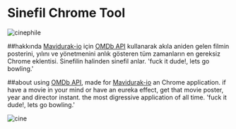 # Sinefil Chrome Tool

![cinephile](http://oi61.tinypic.com/24aygew.jpg)

##hakkında
[Mavidurak-io](http://mavidurak.github.io/) için [OMDb API](http://www.omdbapi.com/) kullanarak akıla aniden gelen filmin 
posterini, yılını ve yönetmenini anlık gösteren tüm zamanların en gereksiz Chrome eklentisi. Sinefilin halinden sinefil anlar.
'fuck it dude!, lets go bowling.'

##about
using [OMDb API](http://www.omdbapi.com/), made for [Mavidurak-io](http://mavidurak.github.io/) an Chrome application. if have a movie in your mind or have an eureka effect, get that movie poster, year and director instant. the most digressive application of all time.
'fuck it dude!, lets go bowling.'

![cine](http://oi60.tinypic.com/2agjme.jpg)

